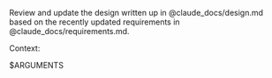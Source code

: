 Review and update the design written up in @claude_docs/design.md based on the recently updated requirements in @claude_docs/requirements.md.

Context:

$ARGUMENTS
